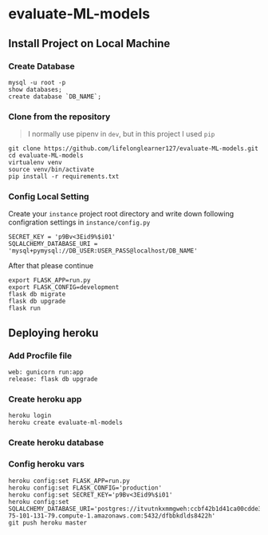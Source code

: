 # evaluate-ML-models
## Install Project on Local Machine
### Create Database
```
mysql -u root -p
show databases;
create database `DB_NAME`;
```

### Clone from the repository
> I normally use pipenv in `dev`, but in this project I used `pip`
```
git clone https://github.com/lifelonglearner127/evaluate-ML-models.git
cd evaluate-ML-models
virtualenv venv
source venv/bin/activate
pip install -r requirements.txt
```

### Config Local Setting
Create your `instance` project root directory and write down following configration settings in `instance/config.py`
```
SECRET_KEY = 'p9Bv<3Eid9%$i01'
SQLALCHEMY_DATABASE_URI = 'mysql+pymysql://DB_USER:USER_PASS@localhost/DB_NAME'
```

After that please continue
```
export FLASK_APP=run.py
export FLASK_CONFIG=development
flask db migrate
flask db upgrade
flask run
```

## Deploying heroku
### Add Procfile file
```
web: gunicorn run:app
release: flask db upgrade
```

### Create heroku app
```
heroku login
heroku create evaluate-ml-models
```

### Create heroku database

### Config heroku vars
```
heroku config:set FLASK_APP=run.py
heroku config:set FLASK_CONFIG='production'
heroku config:set SECRET_KEY='p9Bv<3Eid9%$i01'
heroku config:set SQLALCHEMY_DATABASE_URI='postgres://itvutnkxmmgweh:ccbf42b1d41ca00cdde3c6ce2c44722aa98a4ceb2efbcde82aa9efb577e7ca69@ec2-75-101-131-79.compute-1.amazonaws.com:5432/dfbbkdlds8422h'
git push heroku master
```
